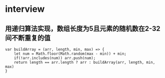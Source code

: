 # interview
## 用递归算法实现，数组长度为5且元素的随机数在2-32间不断重复的值
```
var buildArray = (arr, length, min, max) => {
	let num = Math.floor(Math.random(max - min)) + min;
	if(!arr.includes(num)) arr.push(num);
	return length == arr.length ? arr : buildArray(arr, length, min, max)
}
```
